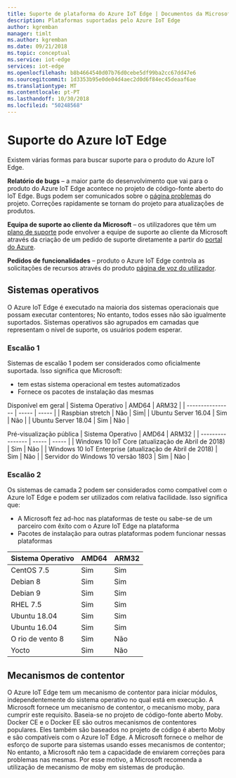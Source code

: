 ```yaml
---
title: Suporte de plataforma do Azure IoT Edge | Documentos da Microsoft
description: Plataformas suportadas pelo Azure IoT Edge
author: kgremban
manager: timlt
ms.author: kgremban
ms.date: 09/21/2018
ms.topic: conceptual
ms.service: iot-edge
services: iot-edge
ms.openlocfilehash: b8b4664540d07b76d0cebe5df99ba2cc67dd47e6
ms.sourcegitcommit: 1d3353b95e0de04d4aec2d0d6f84ec45deaaf6ae
ms.translationtype: MT
ms.contentlocale: pt-PT
ms.lasthandoff: 10/30/2018
ms.locfileid: "50248568"
---
```

# <a name="azure-iot-edge-support"></a>Suporte do Azure IoT Edge
Existem várias formas para buscar suporte para o produto do Azure IoT Edge.

**Relatório de bugs** – a maior parte do desenvolvimento que vai para o produto do Azure IoT Edge acontece no projeto de código-fonte aberto do IoT Edge. Bugs podem ser comunicados sobre o [página problemas](https://github.com/azure/iotedge/issues) do projeto. Correções rapidamente se tornam do projeto para atualizações de produtos.

**Equipa de suporte ao cliente da Microsoft** – os utilizadores que têm um [plano de suporte](https://azure.microsoft.com/support/plans/) pode envolver a equipe de suporte ao cliente da Microsoft através da criação de um pedido de suporte diretamente a partir do [portal do Azure]( https://ms.portal.azure.com/signin/index/?feature.settingsportalinstance=mpac).

**Pedidos de funcionalidades** – produto o Azure IoT Edge controla as solicitações de recursos através do produto [página de voz do utilizador](https://feedback.azure.com/forums/907045-azure-iot-edge).

## <a name="operating-systems"></a>Sistemas operativos
O Azure IoT Edge é executado na maioria dos sistemas operacionais que possam executar contentores; No entanto, todos esses não são igualmente suportados. Sistemas operativos são agrupados em camadas que representam o nível de suporte, os usuários podem esperar.

### <a name="tier-1"></a>Escalão 1
Sistemas de escalão 1 podem ser considerados como oficialmente suportada. Isso significa que Microsoft:
* tem estas sistema operacional em testes automatizados
* Fornece os pacotes de instalação das mesmas

Disponível em geral
| Sistema Operativo | AMD64 | ARM32 |
| ---------------- | ----- | ----- |
| Raspbian stretch | Não | Sim|
| Ubuntu Server 16.04 | Sim | Não |
| Ubuntu Server 18.04 | Sim | Não |

Pré-visualização pública
| Sistema Operativo | AMD64 | ARM32 |
| ---------------- | ----- | ----- |
| Windows 10 IoT Core (atualização de Abril de 2018) | Sim | Não |
| Windows 10 IoT Enterprise (atualização de Abril de 2018) | Sim | Não |
| Servidor do Windows 10 versão 1803 | Sim | Não |

### <a name="tier-2"></a>Escalão 2
Os sistemas de camada 2 podem ser considerados como compatível com o Azure IoT Edge e podem ser utilizados com relativa facilidade. Isso significa que:
* A Microsoft fez ad-hoc nas plataformas de teste ou sabe-se de um parceiro com êxito com o Azure IoT Edge na plataforma
* Pacotes de instalação para outras plataformas podem funcionar nessas plataformas

| Sistema Operativo | AMD64 | ARM32 |
| ---------------- | ----- | ----- |
| CentOS 7.5 | Sim | Sim |
| Debian 8 | Sim | Sim |
| Debian 9 | Sim | Sim |
| RHEL 7.5 | Sim | Sim |
| Ubuntu 18.04 | Sim | Sim |
| Ubuntu 16.04 | Sim | Sim |
| O rio de vento 8 | Sim | Não |
| Yocto | Sim | Não |

## <a name="container-engines"></a>Mecanismos de contentor
O Azure IoT Edge tem um mecanismo de contentor para iniciar módulos, independentemente do sistema operativo no qual está em execução. A Microsoft fornece um mecanismo de contentor, o mecanismo moby, para cumprir este requisito. Baseia-se no projeto de código-fonte aberto Moby. Docker CE e o Docker EE são outros mecanismos de contentores populares. Eles também são baseados no projeto de código é aberto Moby e são compatíveis com o Azure IoT Edge. A Microsoft fornece o melhor de esforço de suporte para sistemas usando esses mecanismos de contentor; No entanto, a Microsoft não tem a capacidade de enviarem correções para problemas nas mesmas. Por esse motivo, a Microsoft recomenda a utilização de mecanismo de moby em sistemas de produção.

